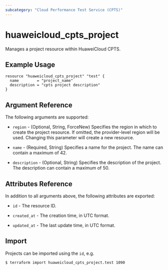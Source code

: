 ```yaml
---
subcategory: "Cloud Performance Test Service (CPTS)"
---
```


# huaweicloud_cpts_project

Manages a project resource within HuaweiCloud CPTS.

## Example Usage

```hcl
resource "huaweicloud_cpts_project" "test" {
  name        = "project_name"
  description = "cpts project description"
}
```

## Argument Reference

The following arguments are supported:

* `region` - (Optional, String, ForceNew) Specifies the region in which to create the project resource. If omitted, the
  provider-level region will be used. Changing this parameter will create a new resource.

* `name` - (Required, String) Specifies a name for the project. The name can contain a maximum of 42.

* `description` - (Optional, String) Specifies the description of the project.
 The description can contain a maximum of 50.

## Attributes Reference

In addition to all arguments above, the following attributes are exported:

* `id` - The resource ID.

* `created_at` - The creation time, in UTC format.

* `updated_at` - The last update time, in UTC format.

## Import

Projects can be imported using the `id`, e.g.

```
$ terraform import huaweicloud_cpts_project.test 1090
```
